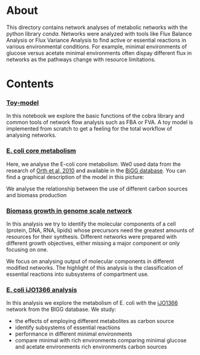 # About

This directory contains network analyses of metabolic networks with the python library *conda*. Networks were analyzed with tools like Flux Balance Analysis or Flux Variance Analysis to find active or essential reactions in various environmental conditions. For example, minimal environments of glucose versus acetate minimal environments often dispay different flux in networks as the pathways change with resource limitations.

# Contents

### [Toy-model](toy-model-introduction.ipynb)

In this notebook we explore the basic functions of the cobra library and common tools of network flow analysis such as FBA or FVA. A toy model is implemented from scratch to get a feeling for the total workflow of analysing networks.

### [E. coli core metabolism](ecolicore-metabolism-analysis.ipynb)

Here, we analyse the E-coli core metabolism. We0 used data from the research of [Orth et al, 2010](https://pubmed.ncbi.nlm.nih.gov/26443778/) and available in the [BiGG database](http://bigg.ucsd.edu/models/e_coli_core). You can find a graphical description of the model in this picture:

We analyse the relationship between the use of different carbon sources and biomass production

### [Biomass growth in genome scale network](genome-scale-network-analysis.ipynb)

In this analysis we try to identify the molecular components of a cell (protein, DNA, RNA, lipids) whose precursors need the greatest amounts of resources for their synthesis. Different networks were prepared with different growth objectives, either missing a major component or only focusing on one.

We focus on analysing output of molecular components in different modified networks. The highlight of this analysis is the classification of essential reactions into subsystems of compartment use.

### [E. coli iJO1366 analysis](ecoli_iJO1366_analysis.ipynb)

In this analysis we explore the metabolism of E. coli with the [iJO1366](http://bigg.ucsd.edu/models/iJO1366) network from the BIGG database.
We study:
* the effects of employing different metabolites as carbon source
* identify subsystems of essential reactions
* performance in different minimal environments
* compare minimal with rich environments
comparing minimal glucose and acetate environments
rich environments
carbon sources
